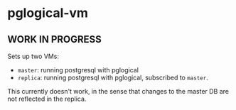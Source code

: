# pglogical-vm
## WORK IN PROGRESS

Sets up two VMs:

  * `master`: running postgresql with pglogical
  * `replica`: running postgresql with pglogical, subscribed to `master`.
  
This currently doesn't work, in the sense that changes to the master DB are not reflected in the replica.
